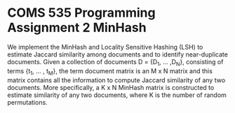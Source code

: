 # COMS 535 Programming Assignment 2 MinHash
We implement the MinHash and Locality Sensitive Hashing (LSH) to estimate Jaccard similarity among documents and to identify near-duplicate documents. Given a collection of documents D = {D<sub>1</sub>, ... ,D<sub>N</sub>}, consisting of terms {t<sub>1</sub>, ... , t<sub>M</sub>}, the term document matrix is an M x N matrix and this matrix contains all the information to compute Jaccard similarity of any two documents. More specifically, a K x N MinHash matrix is constructed to estimate similarity of any two documents, where K is
the number of random permutations.
